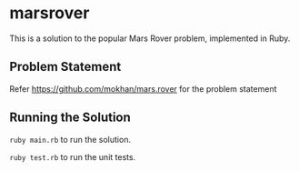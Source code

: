 marsrover
=========

This is a solution to the popular Mars Rover problem, implemented in Ruby. 

Problem Statement
-----------------
Refer https://github.com/mokhan/mars.rover for the problem statement

Running the Solution
--------------------
`ruby main.rb` to run the solution.   

`ruby test.rb` to run the unit tests. 

